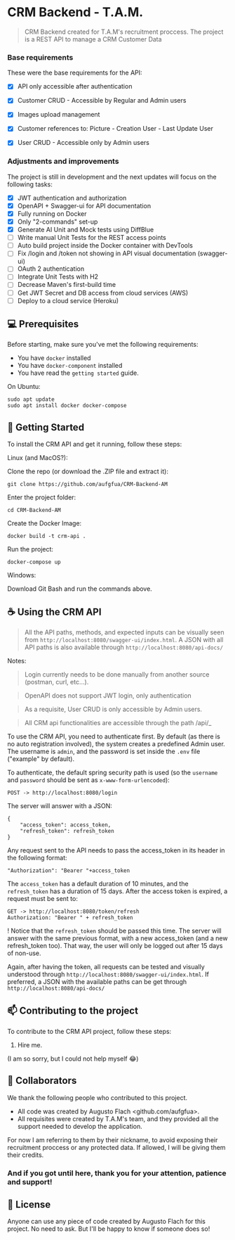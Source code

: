  # CRM Backend - T.A.M.



> CRM Backend created for T.A.M's recruitment proccess.
> The project is a REST API to manage a CRM Customer Data
### Base requirements

These were the base requirements for the API:

- [x] API only accessible after authentication
- [x] Customer CRUD - Accessible by Regular and Admin users
- [x] Images upload management
- [x] Customer references to: Picture - Creation User - Last Update User
- [x] User CRUD - Accessible only by Admin users


### Adjustments and improvements

The project is still in development and the next updates will focus on the following tasks:

- [x] JWT authentication and authorization
- [x] OpenAPI + Swagger-ui for API documentation
- [x] Fully running on Docker
- [x] Only "2-commands" set-up
- [x] Generate AI Unit and Mock tests using DiffBlue
- [ ] Write manual Unit Tests for the REST access points
- [ ] Auto build project inside the Docker container with DevTools
- [ ] Fix /login and /token not showing in API visual documentation (swagger-ui)
- [ ] OAuth 2 authentication
- [ ] Integrate Unit Tests with H2
- [ ] Decrease Maven's first-build time
- [ ] Get JWT Secret and DB access from cloud services (AWS)
- [ ] Deploy to a cloud service (Heroku)

## 💻 Prerequisites

Before starting, make sure you've met the following requirements:
* You have `docker` installed
* You have `docker-component` installed
* You have read the `getting started` guide.

On Ubuntu:
```
sudo apt update
sudo apt install docker docker-compose
```

## 🚀 Getting Started

To install the CRM API and get it running, follow these steps:

Linux (and MacOS?):

Clone the repo (or download the .ZIP file and extract it):
```
git clone https://github.com/aufgfua/CRM-Backend-AM
```

Enter the project folder:
```
cd CRM-Backend-AM
```

Create the Docker Image:
```
docker build -t crm-api .
```

Run the project:
```
docker-compose up
```

Windows:

Download Git Bash and run the commands above.


## ☕ Using the CRM API

> All the API paths, methods, and expected inputs can be visually seen from `http://localhost:8080/swagger-ui/index.html`.
> A JSON with all API paths is also available through `http://localhost:8080/api-docs/`


Notes:

> Login currently needs to be done manually from another source (postman, curl, etc...). 

> OpenAPI does not support JWT login, only authentication

> As a requisite, User CRUD is only accessible by Admin users.

> All CRM api functionalities are accessible through the path /api/_

To use the CRM API, you need to authenticate first.
By default (as there is no auto registration involved), the system creates a predefined Admin user.
The username is `admin`, and the password is set inside the `.env` file ("example" by default).

To authenticate, the default spring security path is used (so the `username` and `password` should be sent as `x-www-form-urlencoded`):
```
POST -> http://localhost:8080/login
```

The server will answer with a JSON:
```
{
    "access_token": access_token,
    "refresh_token": refresh_token
}
```

Any request sent to the API needs to pass the access_token in its header in the following format:
```
"Authorization": "Bearer "+access_token
```

The `access_token` has a default duration of 10 minutes, and the `refresh_token` has a duration of 15 days.
After the access token is expired, a request must be sent to:
```
GET -> http://localhost:8080/token/refresh
Authorization: "Bearer " + refresh_token
```
! Notice that the `refresh_token` should be passed this time.
The server will answer with the same previous format, with a new access_token (and a new refresh_token too).
That way, the user will only be logged out after 15 days of non-use.

Again, after having the token, all requests can be tested and visually understood through `http://localhost:8080/swagger-ui/index.html`.
If preferred, a JSON with the available paths can be get through `http://localhost:8080/api-docs/`



## 📫 Contributing to the project

To contribute to the CRM API project, follow these steps:

1. Hire me.

(I am so sorry, but I could not help myself 😂)

## 🤝 Collaborators

We thank the following people who contributed to this project.

* All code was created by Augusto Flach <github.com/aufgfua>.
* All requisites were created by T.A.M's team, and they provided all the support needed to develop the application.

For now I am referring to them by their nickname, to avoid exposing their recruitment proccess or any protected data.
If allowed, I will be giving them their credits.



### And if you got until here, thank you for your attention, patience and support!



## 📝 License

Anyone can use any piece of code created by Augusto Flach for this project.
No need to ask.
But I'll be happy to know if someone does so!

